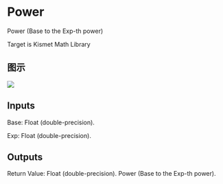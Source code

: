 # Power

Power (Base to the Exp-th power)

Target is Kismet Math Library

## 图示

![]($-20221218-19501267.png)

## Inputs

Base: Float (double-precision).

Exp: Float (double-precision).  

## Outputs

Return Value: Float (double-precision). Power (Base to the Exp-th power).

